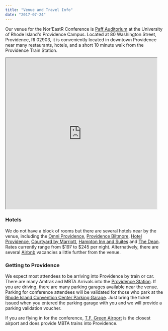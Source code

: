 ```yaml
---
title: "Venue and Travel Info"
date: "2017-07-24"
---
```


Our venue for the Nor'EastR Conference is [Paff Auditorium](https://web.uri.edu/ceps/campusresources/facilityrental/) at the University of Rhode Island's Providence Campus.  Located at 80 Washington Street, Providence, RI 02903, it is conveniently located in downtown Providence near many restaurants, hotels, and a short 10 minute walk from the Providence Train Station.   

<iframe src="https://www.google.com/maps/d/embed?mid=1BiRsKQtztRpcN7UuIzYDnyTBrjWvLaX0&hl=en" width="480" height="480"></iframe>

### Hotels

We do not have a block of rooms but there are several hotels near by the venue, including the [Omni Providence](https://www.omnihotels.com/hotels/providence), [Providence Biltmore](https://www.providencebiltmore.com/), [Hotel Providence](https://www.hotelprovidence.com/), [Courtyard by Marriott](https://www.marriott.com/hotels/travel/pvddt-courtyard-providence-downtown/), [Hampton Inn and Suites](https://hamptoninn3.hilton.com/en/hotels/rhode-island/hampton-inn-and-suites-providence-downtown-PVDWYHX/index.html) and [The Dean](http://thedeanhotel.com/).  Rates currently range from $197 to $245 per night.  Alternatively, there are several [Airbnb](https://www.airbnb.com/s/80-Washington-Street--Providence--RI-02903--USA/homes?refinement_paths%5B%5D=%2Fhomes&checkin=2018-10-25&checkout=2018-10-26&adults=1&children=0&infants=0&guests=1&allow_override%5B%5D=&map_toggle=true&zoom=15&search_by_map=true&sw_lat=41.8111169943648&sw_lng=-71.4292437873396&ne_lat=41.833761719283096&ne_lng=-71.39233659129468&s_tag=sajof8sZ) vacancies a little further from the venue.

### Getting to Providence

We expect most attendees to be arriving into Providence by train or car.  There are many Amtrak and MBTA Arrivals into the [Providence Station](https://www.amtrak.com/content/amtrak/en-us/stations/pvd.html).  If you are driving, there are many parking garages available near the venue.  Parking for conference attendees will be validated for those who park at the [Rhode Island Convention Center Parking Garage](http://www.riconvention.com/exhibitors/directions-parking).  Just bring the ticket issued when you entered the parking garage with you and we will provide a parking validation voucher.

If you are flying in for the conference, [T.F. Green Airport](http://www.pvdairport.com/) is the closest airport and does provide MBTA trains into Providence.  
